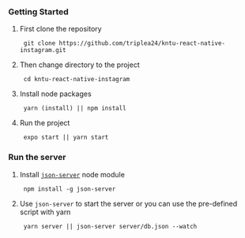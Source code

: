 ### Getting Started

1. First clone the repository

		git clone https://github.com/triplea24/kntu-react-native-instagram.git
	
2. Then change directory to the project
	
		cd kntu-react-native-instagram
	
3. Install node packages
	
		yarn (install) || npm install
	
	
4. Run the project

		expo start || yarn start


### Run the server

1. Install [`json-server`](https://github.com/typicode/json-server) node module
		
		npm install -g json-server
		
2. Use `json-server` to start the server or you can use the pre-defined script with yarn

		yarn server || json-server server/db.json --watch